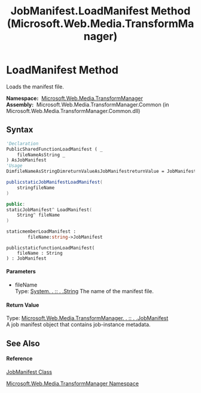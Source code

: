 ﻿---
title: JobManifest.LoadManifest Method  (Microsoft.Web.Media.TransformManager)
TOCTitle: LoadManifest Method
ms:assetid: M:Microsoft.Web.Media.TransformManager.JobManifest.LoadManifest(System.String)
ms:mtpsurl: https://msdn.microsoft.com/en-us/library/microsoft.web.media.transformmanager.jobmanifest.loadmanifest(v=VS.90)
ms:contentKeyID: 35521086
ms.date: 06/14/2012
mtps_version: v=VS.90
f1_keywords:
- Microsoft.Web.Media.TransformManager.JobManifest.LoadManifest
dev_langs:
- CSharp
- JScript
- VB
- FSharp
- c++
api_location:
- Microsoft.Web.Media.TransformManager.Common.dll
api_name:
- Microsoft.Web.Media.TransformManager.JobManifest.LoadManifest
api_type:
- Managed
topic_type:
- apiref
- kbSyntax
product_family_name: VS
ROBOTS: INDEX,FOLLOW
---

# LoadManifest Method

Loads the manifest file.

**Namespace:**  [Microsoft.Web.Media.TransformManager](microsoft-web-media-transformmanager-namespace.md)  
**Assembly:**  Microsoft.Web.Media.TransformManager.Common (in Microsoft.Web.Media.TransformManager.Common.dll)

## Syntax

``` vb
'Declaration
PublicSharedFunctionLoadManifest ( _
    fileNameAsString _
) AsJobManifest
'Usage
DimfileNameAsStringDimreturnValueAsJobManifestreturnValue = JobManifest.LoadManifest(fileName)
```

``` csharp
publicstaticJobManifestLoadManifest(
    stringfileName
)
```

``` c++
public:
staticJobManifest^ LoadManifest(
    String^ fileName
)
```

``` fsharp
staticmemberLoadManifest : 
        fileName:string->JobManifest
```

``` jscript
publicstaticfunctionLoadManifest(
    fileName : String
) : JobManifest
```

#### Parameters

  - fileName  
    Type: [System. . :: . .String](https://msdn.microsoft.com/en-us/library/s1wwdcbf\(v=vs.90\))  
    The name of the manifest file.  

#### Return Value

Type: [Microsoft.Web.Media.TransformManager. . :: . .JobManifest](jobmanifest-class-microsoft-web-media-transformmanager.md)  
A job manifest object that contains job-instance metadata.  

## See Also

#### Reference

[JobManifest Class](jobmanifest-class-microsoft-web-media-transformmanager.md)

[Microsoft.Web.Media.TransformManager Namespace](microsoft-web-media-transformmanager-namespace.md)

